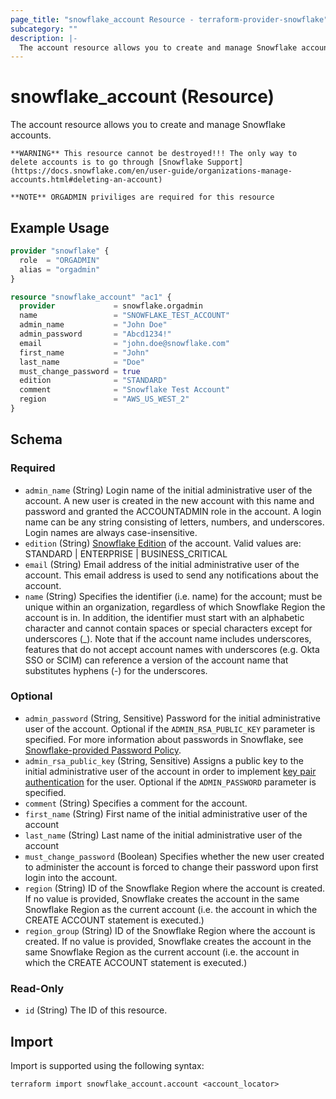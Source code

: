 ```yaml
---
page_title: "snowflake_account Resource - terraform-provider-snowflake"
subcategory: ""
description: |-
  The account resource allows you to create and manage Snowflake accounts.
---
```


# snowflake_account (Resource)

The account resource allows you to create and manage Snowflake accounts.

    **WARNING** This resource cannot be destroyed!!! The only way to delete accounts is to go through [Snowflake Support](https://docs.snowflake.com/en/user-guide/organizations-manage-accounts.html#deleting-an-account)

    **NOTE** ORGADMIN priviliges are required for this resource

## Example Usage

```terraform
provider "snowflake" {
  role  = "ORGADMIN"
  alias = "orgadmin"
}

resource "snowflake_account" "ac1" {
  provider             = snowflake.orgadmin
  name                 = "SNOWFLAKE_TEST_ACCOUNT"
  admin_name           = "John Doe"
  admin_password       = "Abcd1234!"
  email                = "john.doe@snowflake.com"
  first_name           = "John"
  last_name            = "Doe"
  must_change_password = true
  edition              = "STANDARD"
  comment              = "Snowflake Test Account"
  region               = "AWS_US_WEST_2"
}
```

<!-- schema generated by tfplugindocs -->
## Schema

### Required

- `admin_name` (String) Login name of the initial administrative user of the account. A new user is created in the new account with this name and password and granted the ACCOUNTADMIN role in the account. A login name can be any string consisting of letters, numbers, and underscores. Login names are always case-insensitive.
- `edition` (String) [Snowflake Edition](https://docs.snowflake.com/en/user-guide/intro-editions.html) of the account. Valid values are: STANDARD | ENTERPRISE | BUSINESS_CRITICAL
- `email` (String) Email address of the initial administrative user of the account. This email address is used to send any notifications about the account.
- `name` (String) Specifies the identifier (i.e. name) for the account; must be unique within an organization, regardless of which Snowflake Region the account is in. In addition, the identifier must start with an alphabetic character and cannot contain spaces or special characters except for underscores (_). Note that if the account name includes underscores, features that do not accept account names with underscores (e.g. Okta SSO or SCIM) can reference a version of the account name that substitutes hyphens (-) for the underscores.

### Optional

- `admin_password` (String, Sensitive) Password for the initial administrative user of the account. Optional if the `ADMIN_RSA_PUBLIC_KEY` parameter is specified. For more information about passwords in Snowflake, see [Snowflake-provided Password Policy](https://docs.snowflake.com/en/sql-reference/sql/create-account.html#:~:text=Snowflake%2Dprovided%20Password%20Policy).
- `admin_rsa_public_key` (String, Sensitive) Assigns a public key to the initial administrative user of the account in order to implement [key pair authentication](https://docs.snowflake.com/en/sql-reference/sql/create-account.html#:~:text=key%20pair%20authentication) for the user. Optional if the `ADMIN_PASSWORD` parameter is specified.
- `comment` (String) Specifies a comment for the account.
- `first_name` (String) First name of the initial administrative user of the account
- `last_name` (String) Last name of the initial administrative user of the account
- `must_change_password` (Boolean) Specifies whether the new user created to administer the account is forced to change their password upon first login into the account.
- `region` (String) ID of the Snowflake Region where the account is created. If no value is provided, Snowflake creates the account in the same Snowflake Region as the current account (i.e. the account in which the CREATE ACCOUNT statement is executed.)
- `region_group` (String) ID of the Snowflake Region where the account is created. If no value is provided, Snowflake creates the account in the same Snowflake Region as the current account (i.e. the account in which the CREATE ACCOUNT statement is executed.)

### Read-Only

- `id` (String) The ID of this resource.

## Import

Import is supported using the following syntax:

```shell
terraform import snowflake_account.account <account_locator>
```
